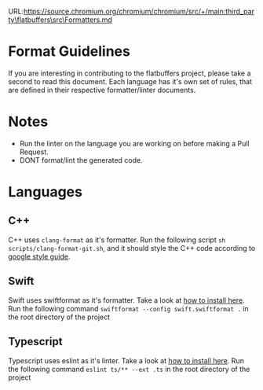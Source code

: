 URL:https://source.chromium.org/chromium/chromium/src/+/main:third_party\flatbuffers\src\Formatters.md
# Format Guidelines

If you are interesting in contributing to the flatbuffers project, please take a second to read this document. Each language has it's own set of rules, that are defined in their respective formatter/linter documents.

# Notes

- Run the linter on the language you are working on before making a Pull Request.
- DONT format/lint the generated code.

# Languages

## C++

C++ uses `clang-format` as it's formatter. Run the following script `sh scripts/clang-format-git.sh`, and it should style the C++ code according to [google style guide](https://google.github.io/styleguide/cppguide.html).

## Swift

Swift uses swiftformat as it's formatter. Take a look at [how to install here](https://github.com/nicklockwood/SwiftFormat/blob/master/README.md#how-do-i-install-it). Run the following command `swiftformat --config swift.swiftformat .` in the root directory of the project

## Typescript

Typescript uses eslint as it's linter. Take a look at [how to install here](https://eslint.org/docs/user-guide/getting-started). Run the following command `eslint ts/** --ext .ts` in the root directory of the project